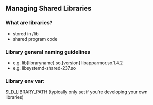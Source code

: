 ## Managing Shared Libraries
### What are libraries?
- stored in /lib
- shared program code

### Library general naming guidelines
- e.g. lib[libraryname].so.[version] libapparmor.so.1.4.2
- e.g. libsystemd-shared-237.so

### Library env var:
$LD_LIBRARY_PATH (typically only set if you're developing your own libraries)
